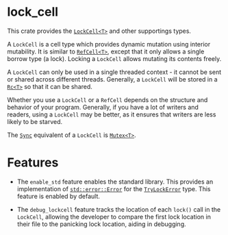 # lock_cell

This crate provides the [`LockCell<T>`] and other supportings types.

A `LockCell` is a cell type which provides dynamic mutation using interior
mutability. It is similar to [`RefCell<T>`], except that it only allows
a single borrow type (a lock). Locking a `LockCell` allows mutating its
contents freely.

A `LockCell` can only be used in a single threaded context - it cannot be sent or
shared across different threads. Generally, a `LockCell` will be stored in a [`Rc<T>`]
so that it can be shared.

Whether you use a `LockCell` or a `RefCell` depends on the structure and behavior of
your program. Generally, if you have a lot of writers and readers, using a `LockCell`
may be better, as it ensures that writers are less likely to be starved.

The [`Sync`] equivalent of a `LockCell` is [`Mutex<T>`].

# Features

* The `enable_std` feature enables the standard library. This provides an implementation of
  [`std::error::Error`] for the [`TryLockError`] type. This feature is enabled by default.

* The `debug_lockcell` feature tracks the location of each `lock()` call in the `LockCell`,
  allowing the developer to compare the first lock location in their file to the panicking
  lock location, aiding in debugging.

[`LockCell<T>`]: ./struct.LockCell.html
[`RefCell<T>`]: http://doc.rust-lang.org/std/cell/struct.RefCell.html
[`Rc<T>`]: https://doc.rust-lang.org/std/rc/struct.Rc.html
[`Mutex<T>`]: http://doc.rust-lang.org/std/sync/struct.Mutex.html
[`Sync`]: https://doc.rust-lang.org/std/marker/trait.Sync.html
[`std::error::Error`]: https://doc.rust-lang.org/std/error/trait.Error.html
[`TryLockError`]: ./struct.TryLockError.html
